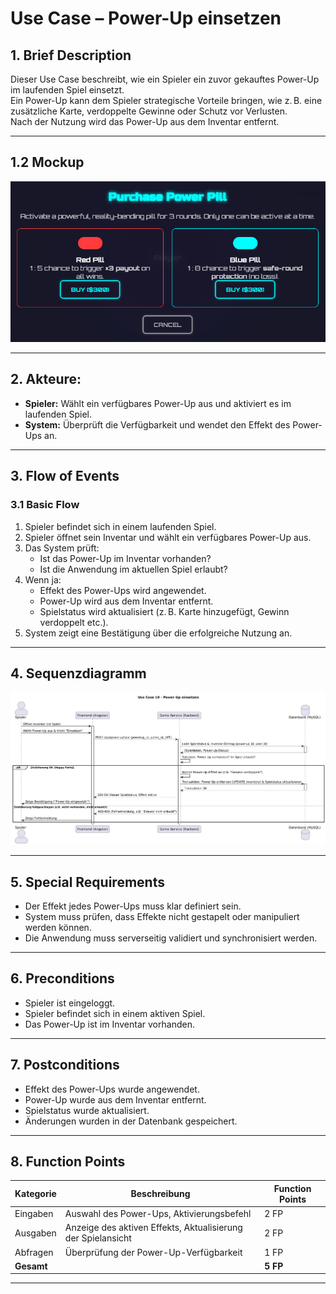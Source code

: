 # Use Case – Power-Up einsetzen

## 1. Brief Description
Dieser Use Case beschreibt, wie ein Spieler ein zuvor gekauftes Power-Up im laufenden Spiel einsetzt.  
Ein Power-Up kann dem Spieler strategische Vorteile bringen, wie z. B. eine zusätzliche Karte, verdoppelte Gewinne oder Schutz vor Verlusten.  
Nach der Nutzung wird das Power-Up aus dem Inventar entfernt.

---

## 1.2 Mockup
![alt text](mockups/Pills-Mockup.png)

---
<!--
## 3. Screenshots

---
-->
## 2. Akteure:
- **Spieler:** Wählt ein verfügbares Power-Up aus und aktiviert es im laufenden Spiel.  
- **System:** Überprüft die Verfügbarkeit und wendet den Effekt des Power-Ups an.

---
## 3. Flow of Events

### 3.1 Basic Flow
1. Spieler befindet sich in einem laufenden Spiel.
2. Spieler öffnet sein Inventar und wählt ein verfügbares Power-Up aus.
3. Das System prüft:
   - Ist das Power-Up im Inventar vorhanden?
   - Ist die Anwendung im aktuellen Spiel erlaubt?
4. Wenn ja:
   - Effekt des Power-Ups wird angewendet.
   - Power-Up wird aus dem Inventar entfernt.
   - Spielstatus wird aktualisiert (z. B. Karte hinzugefügt, Gewinn verdoppelt etc.).
5. System zeigt eine Bestätigung über die erfolgreiche Nutzung an.

---
## 4. Sequenzdiagramm
![alt text](<Sequenzdiagramme/Sequenzdiagramm PowerUpEinsetzen.png>)

---



## 5. Special Requirements
- Der Effekt jedes Power-Ups muss klar definiert sein.
- System muss prüfen, dass Effekte nicht gestapelt oder manipuliert werden können.
- Die Anwendung muss serverseitig validiert und synchronisiert werden.

---

## 6. Preconditions
- Spieler ist eingeloggt.
- Spieler befindet sich in einem aktiven Spiel.
- Das Power-Up ist im Inventar vorhanden.

---

## 7. Postconditions
- Effekt des Power-Ups wurde angewendet.
- Power-Up wurde aus dem Inventar entfernt.
- Spielstatus wurde aktualisiert.
- Änderungen wurden in der Datenbank gespeichert.

---
<!--
## 8. Save changes / Sync with server
Das System synchronisiert nach der Nutzung alle Änderungen (Inventar, Spielstatus, XP) mit dem Server, um Datenintegrität sicherzustellen.

---

## 9. Function Points
- Inventar öffnen
- Power-Up auswählen
- Nutzung validieren
- Effekt anwenden
- Inventar aktualisieren
- Spielstatus speichern



-->   
## 8. Function Points

| Kategorie  | Beschreibung                            | Function Points |
|-------------|------------------------------------------|-----------------|
| Eingaben    | Auswahl des Power-Ups, Aktivierungsbefehl | 2 FP            |
| Ausgaben    | Anzeige des aktiven Effekts, Aktualisierung der Spielansicht | 2 FP |
| Abfragen    | Überprüfung der Power-Up-Verfügbarkeit    | 1 FP            |
| **Gesamt**  |                                          | **5 FP**        |

---
